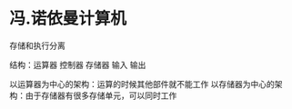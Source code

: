 ﻿
# 冯.诺依曼计算机

存储和执行分离

结构：运算器 控制器 存储器 输入 输出

以运算器为中心的架构：运算的时候其他部件就不能工作
以存储器为中心的架构：由于存储器有很多存储单元，可以同时工作


